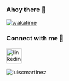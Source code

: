 ### Ahoy there 👋

[![wakatime](https://wakatime.com/badge/user/b304ee70-fe88-4d8c-bfac-131b6189e327.svg)](https://wakatime.com/@b304ee70-fe88-4d8c-bfac-131b6189e327)

<p>
	<h3 align="left">Connect with me 👯</h3>
  <a
  &nbsp;
  <a
    href="https://www.linkedin.com/in/luiscmartinez1"
    target="blank"
  >
    <img
      align="center"
      src="https://cdn.svgporn.com/logos/linkedin-icon.svg"
      alt="linkedin"
      height="40"
      width="40"
    />
  </a>
</p>

   <img
    src="https://github-readme-streak-stats.herokuapp.com/?user=luiscmartinez&theme=onedark"
    alt="luiscmartinez"
  />
  

  

  
<!--
**luiscmartinez/luiscmartinez** is a ✨ _special_ ✨ repository because its `README.md` (this file) appears on your GitHub profile.

Here are some ideas to get you started:

- 🔭 I’m currently working on ...
- 🌱 I’m currently learning ...
- 👯 I’m looking to collaborate on ...
- 🤔 I’m looking for help with ...
- 💬 Ask me about ...
- 📫 How to reach me: ...
- 😄 Pronouns: ...
- ⚡ Fun fact: ...
-->
